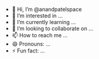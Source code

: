 - 👋 Hi, I’m @anandpatelspace
- 👀 I’m interested in ...
- 🌱 I’m currently learning ...
- 💞️ I’m looking to collaborate on ...
- 📫 How to reach me ...
- 😄 Pronouns: ...
- ⚡ Fun fact: ...

<!---
anandpatelspace/anandpatelspace is a ✨ special ✨ repository because its `README.md` (this file) appears on your GitHub profile.
You can click the Preview link to take a look at your changes.
--->
